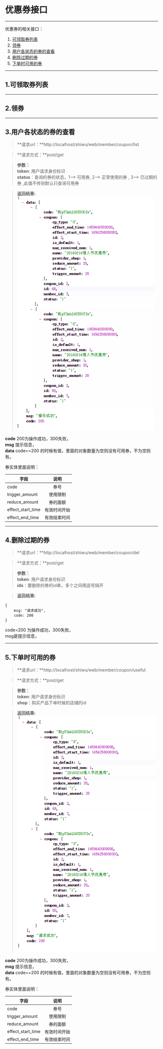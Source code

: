 # 优惠券接口

-------

优惠券的相关接口：<br />

1. [可领取券列表](#1)
2. [领券](#2)
3. [用户各状态的券的查看](#3)
4. [删除过期的券](#4)
5. [下单时可用的券](#5)

-------

<h2 id="1">1.可领取券列表</h2>


-------

<h2 id="2">2.领券</h2>


-------

<h2 id="3">3.用户各状态的券的查看</h2>

> **请求url：**http://localhost/shiwu/web/member/coupon/list

> **请求方式：**post/get

> **参数：** <br/>
**token**: 用户请求身份标识 <br />
**status**：查询的券的状态，1--> 可用券, 2--> 正常使用的券 , 3--> 已过期的券 ,此值不传则默认只查询可用券<br />

> **返回结果:** <br />
![result](/imgs/20160218160009.png) <br />

**code** 200为操作成功，300失败，<br />
**msg** 提示信息，<br />
**data** code==200 的时候有值，里面的对象数量为空则没有可用券，不为空则有。

券实体里面说明：<br />

| 字段          | 说明          |
| ------------- |:-------------:| 
|    code		|  	券号	|
|    trigger_amount		|   使用限制	|
|    reduce_amount 		|   券的面额	|
|    effect_start_time 		|   有效时间开始	|
|    effect_end_time 		|   有效结束时间	|


-------

<h2 id="4">4.删除过期的券</h2>

> **请求url：**http://localhost/shiwu/web/member/coupon/del

> **请求方式：**post/get

> **参数：** <br/>
**token**: 用户请求身份标识 <br />
**ids**：要删除的券的id串，多个之间用逗号隔开 <br />

> **返回结果:**

	{
		msg: "请求成功",
		code: 200
	}

code=200 为操作成功，300失败，<br />
msg是提示信息，<br />


--------
<h2 id="5">5.下单时可用的券</h2>

> **请求url：**http://localhost/shiwu/web/member/coupon/useful

> **请求方式：**post/get

> **参数：** <br/>
**token**: 用户请求身份标识 <br />
**shop**：购买产品下单时候的店铺的id <br />

> **返回结果:** <br />
![result](/imgs/20160218150716.png) <br />

**code** 200为操作成功，300失败，<br />
**msg** 提示信息，<br />
**data** code==200 的时候有值，里面的对象数量为空则没有可用券，不为空则有。

券实体里面说明：<br />

| 字段          | 说明          |
| ------------- |:-------------:| 
|    code		|  	券号	|
|    trigger_amount		|   使用限制	|
|    reduce_amount 		|   券的面额	|
|    effect_start_time 		|   有效时间开始	|
|    effect_end_time 		|   有效结束时间	|
 